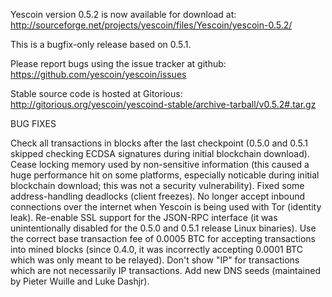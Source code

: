 Yescoin version 0.5.2 is now available for download at:
http://sourceforge.net/projects/yescoin/files/Yescoin/yescoin-0.5.2/

This is a bugfix-only release based on 0.5.1.

Please report bugs using the issue tracker at github:
https://github.com/yescoin/yescoin/issues

Stable source code is hosted at Gitorious:
http://gitorious.org/yescoin/yescoind-stable/archive-tarball/v0.5.2#.tar.gz

BUG FIXES

Check all transactions in blocks after the last checkpoint (0.5.0 and 0.5.1 skipped checking ECDSA signatures during initial blockchain download).
Cease locking memory used by non-sensitive information (this caused a huge performance hit on some platforms, especially noticable during initial blockchain download; this was
not a security vulnerability).
Fixed some address-handling deadlocks (client freezes).
No longer accept inbound connections over the internet when Yescoin is being used with Tor (identity leak).
Re-enable SSL support for the JSON-RPC interface (it was unintentionally disabled for the 0.5.0 and 0.5.1 release Linux binaries).
Use the correct base transaction fee of 0.0005 BTC for accepting transactions into mined blocks (since 0.4.0, it was incorrectly accepting 0.0001 BTC which was only meant to be relayed).
Don't show "IP" for transactions which are not necessarily IP transactions.
Add new DNS seeds (maintained by Pieter Wuille and Luke Dashjr).
